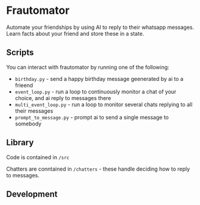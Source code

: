 # Frautomator

Automate your friendships by using AI to reply to their whatsapp messages. Learn facts about your friend and store these in a state.

## Scripts

You can interact with frautomator by running one of the following:

- `birthday.py` - send a happy birthday message geenerated by ai to a frieend
- `event_loop.py` - run a loop to continuously monitor a chat of your choice, and ai reply to messages there
- `multi_event_loop.py` - run a loop to monitor several chats replying to all their messages
- `prompt_to_message.py` - prompt ai to send a single message to somebody

## Library

Code is contained in `/src`

Chatters are conntained in `/chatters` - these handle deciding how to reply to messages.

## Development
